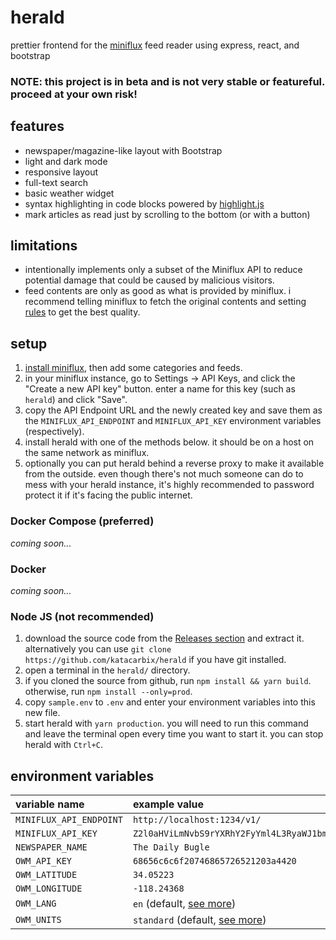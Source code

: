 # herald

prettier frontend for the [miniflux](https://miniflux.app/index.html) feed reader using express, react, and bootstrap

### NOTE: this project is in beta and is not very stable or featureful. proceed at your own risk!

## features
* newspaper/magazine-like layout with Bootstrap
* light and dark mode
* responsive layout
* full-text search
* basic weather widget
* syntax highlighting in code blocks powered by [highlight.js](https://highlightjs.org/)
* mark articles as read just by scrolling to the bottom (or with a button)

## limitations
* intentionally implements only a subset of the Miniflux API to reduce potential damage that could be caused by malicious visitors.
* feed contents are only as good as what is provided by miniflux. i recommend telling miniflux to fetch the original contents and setting [rules](https://miniflux.app/docs/rules.html) to get the best quality.

## setup
1. [install miniflux](https://miniflux.app/docs/installation.html), then add some categories and feeds.
2. in your miniflux instance, go to Settings -> API Keys, and click the "Create a new API key" button. enter a name for this key (such as `herald`) and click "Save".
3. copy the API Endpoint URL and the newly created key and save them as the `MINIFLUX_API_ENDPOINT` and `MINIFLUX_API_KEY` environment variables (respectively).
4. install herald with one of the methods below. it should be on a host on the same network as miniflux.
5. optionally you can put herald behind a reverse proxy to make it available from the outside. even though there's not much someone can do to mess with your herald instance, it's highly recommended to password protect it if it's facing the public internet.

### Docker Compose (preferred)
*coming soon...*

### Docker
*coming soon...*

### Node JS (not recommended)
1. download the source code from the [Releases section](#) and extract it. alternatively you can use `git clone https://github.com/katacarbix/herald` if you have git installed.
2. open a terminal in the `herald/` directory.
3. if you cloned the source from github, run `npm install && yarn build`.  
   otherwise, run `npm install --only=prod`.
4. copy `sample.env` to `.env` and enter your environment variables into this new file.
5. start herald with `yarn production`. you will need to run this command and leave the terminal open every time you want to start it. you can stop herald with `Ctrl+C`.

## environment variables

| variable name           | example value                                                             |
|:------------------------|:--------------------------------------------------------------------------|
| `MINIFLUX_API_ENDPOINT` | `http://localhost:1234/v1/`                                               |
| `MINIFLUX_API_KEY`      | `Z2l0aHViLmNvbS9rYXRhY2FyYml4L3RyaWJ1bmUgICA=`                            |
| `NEWSPAPER_NAME`        | `The Daily Bugle`                                                         |
| `OWM_API_KEY`           | `68656c6c6f20746865726521203a4420`                                        |
| `OWM_LATITUDE`          | `34.05223`                                                                |
| `OWM_LONGITUDE`         | `-118.24368`                                                              |
| `OWM_LANG`              | `en` (default, [see more](https://openweathermap.org/current#multi))      |
| `OWM_UNITS`             | `standard` (default, [see more](https://openweathermap.org/current#data)) |
